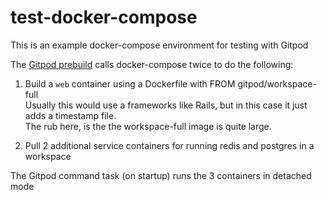 # test-docker-compose

This is an example docker-compose environment for testing with Gitpod

The [Gitpod prebuild](.gitpod.yml) calls docker-compose twice to do the following:

1. Build a `web` container using a Dockerfile with FROM gitpod/workspace-full  
   Usually this would use a frameworks like Rails, but in this case it just adds a timestamp file.  
   The rub here, is the the workspace-full image is quite large.
   
2. Pull 2 additional service containers for running redis and postgres in a workspace

The Gitpod command task (on startup) runs the 3 containers in detached mode
